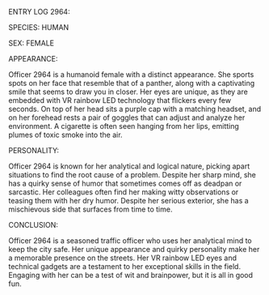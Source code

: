 ENTRY LOG 2964:

SPECIES: HUMAN

SEX: FEMALE

APPEARANCE:

Officer 2964 is a humanoid female with a distinct appearance. She sports spots on her face that resemble that of a panther, along with a captivating smile that seems to draw you in closer. Her eyes are unique, as they are embedded with VR rainbow LED technology that flickers every few seconds. On top of her head sits a purple cap with a matching headset, and on her forehead rests a pair of goggles that can adjust and analyze her environment. A cigarette is often seen hanging from her lips, emitting plumes of toxic smoke into the air.

PERSONALITY:

Officer 2964 is known for her analytical and logical nature, picking apart situations to find the root cause of a problem. Despite her sharp mind, she has a quirky sense of humor that sometimes comes off as deadpan or sarcastic. Her colleagues often find her making witty observations or teasing them with her dry humor. Despite her serious exterior, she has a mischievous side that surfaces from time to time.

CONCLUSION:

Officer 2964 is a seasoned traffic officer who uses her analytical mind to keep the city safe. Her unique appearance and quirky personality make her a memorable presence on the streets. Her VR rainbow LED eyes and technical gadgets are a testament to her exceptional skills in the field. Engaging with her can be a test of wit and brainpower, but it is all in good fun.